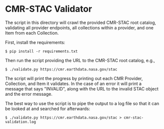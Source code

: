 # CMR-STAC Validator

The script in this directory will crawl the provided CMR-STAC root catalog, validating all provider endpoints, all collections within a provider, and one Item from each Collection.

First, install the requirements:

```
$ pip install -r requirements.txt
```

Then run the script providing the URL to the CMR-STAC root catalog, e.g., 

```
$ ./validate.py https://cmr.earthdata.nasa.gov/stac
```

The script will print the progress by printing out each CMR Provider, Collection, and Item it validates. In the case of an error it will print a message that says "INVALID", along with the URL to the invalid STAC object and the error message.

The best way to use the script is to pipe the output to a log file so that it can be looked at and searched for afterwards:

```
$ ./validate.py https://cmr.earthdata.nasa.gov/stac > cmr-stac-validation.log
```